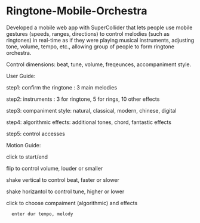 # Ringtone-Mobile-Orchestra
 Developed a mobile web app with SuperCollider that lets people use mobile gestures (speeds, ranges, directions) to control melodies (such as ringtones) in real-time as if they were playing musical instruments, adjusting tone, volume, tempo, etc., allowing group of people to form ringtone orchestra.
 
Control dimensions: beat, tune, volume, freqeunces, accompaniment style.

User Guide:

step1: confirm the ringtone : 3 main melodies

step2: instruments : 3 for ringtone, 5 for rings, 10 other effects

step3: companiment style: natural, classical, modern, chinese, digital

step4: algorithmic effects: additional tones, chord, fantastic effects

step5: control accesses


Motion Guide:

click to start/end

flip to control volume, louder or smaller

shake vertical to control beat, faster or slower

shake horizantol to control tune, higher or lower

click to choose compaiment (algorithmic) and effects

      enter dur tempo, melody
